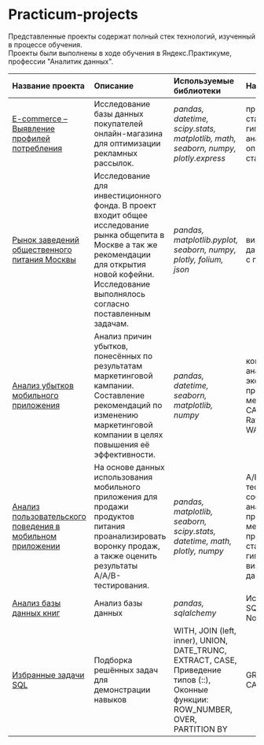 # Practicum-projects

Представленные проекты содержат полный стек технологий, изученный в процессе обучения.  
Проекты были выполнены в ходе обучения в Яндекс.Практикуме, профессии "Аналитик данных".  


| Название проекта | Описание | Используемые библиотеки | Навыки |
| :---------------------- | :---------------------- | :---------------------- |:---------------------- |
| [E-commerce – Выявление профилей потребления](https://github.com/Ichayochek/Practicum-projects/tree/main/E-commerce%3AIdentification%20of%20consumption%20profiles) | Исследование базы данных покупателей онлайн-магазина для оптимизации рекламных рассылок.| *pandas, datetime, scipy.stats, matplotlib, math, seaborn, numpy, plotly.express* | проверка статистических гипотез, RFM-анализ, описательная статистика  | 
|[Рынок заведений общественного питания Москвы](https://github.com/Ichayochek/Practicum-projects/tree/main/food_services_market_Moscow)  | Исследование для инвестиционного фонда. В проект входит общее исследование рынка общепита в Москве а так же рекомендации для открытия новой кофейни. Исследование выполнялось согласно поставленным задачам. | *pandas, matplotlib.pyplot, seaborn, numpy, plotly, folium, json* | визуализация данных, работа с геоданными |
| [Анализ убытков мобильного приложения](https://github.com/Ichayochek/Practicum-projects/tree/main/marketing%20campaign%20analysis) | Анализ причин убытков, понесённых по результатам маркетинговой кампании. Составление рекомендаций по изменению маркетинговой компании в целях повышения её эффективности. | *pandas, datetime, seaborn, matplotlib, numpy* | когортный анализ, юнит-экономика, продуктовые метрики (LTV, CAC, Retention Rate, DAU, WAU, MAU итд) |
| [Анализ пользовательского поведения в мобильном приложении](https://github.com/Ichayochek/Practicum-projects/tree/main/user%20behavior%20in%20a%20mobile%20application) | На основе данных использования мобильного приложения для продажи продуктов питания проанализировать воронку продаж, а также оценить результаты A/A/B-тестирования. | *pandas, matplotlib, seaborn, scipy.stats, datetime, math, plotly, numpy* | А/В тестирование, событийная аналитика, продуктовые метрики, проверка статистических гипотез, визуализация данных |
| [Анализ базы данных книг](https://github.com/Ichayochek/Practicum-projects/tree/main/SQL_in_Jupyter) | Анализ базы данных | *pandas, sqlalchemy* | Использование SQL в Jupyter Notebook |
| [Избранные задачи SQL](https://github.com/Ichayochek/Practicum-projects/tree/main/selected%20tasks) | Подборка решённых задач для демонстрации навыков | WITH, JOIN (left, inner), UNION, DATE_TRUNC, EXTRACT, CASE, Приведение типов (::), Оконные функции: ROW_NUMBER, OVER, PARTITION BY | GROUP BY по CASE |
